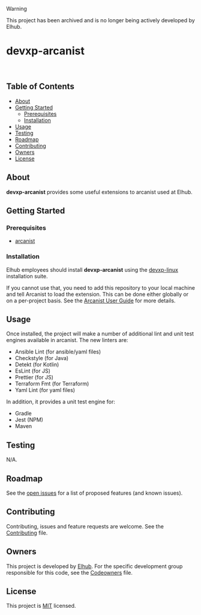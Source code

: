 > [!WARNING]  
> This project has been archived and is no longer being actively developed by Elhub.

# devxp-arcanist

[<img src="https://img.shields.io/badge/repo-github-blue" alt="">](https://github.com/elhub/devxp-arcanist)
[<img src="https://img.shields.io/badge/issues-jira-orange" alt="">](https://jira.elhub.cloud/issues/?jql=project%20%3D%20%22Team%20Dev%22%20AND%20component%20%3D%20devxp-arcanist%20AND%20status%20!%3D%20Done)
[<img src="https://teamcity.elhub.cloud/app/rest/builds/buildType:(id:DevXp_DevXpArcanist_PublishDocs)/statusIcon" alt="">](https://teamcity.elhub.cloud/project/DevXp_DevXpArcanist?mode=builds#all-projects)
[<img src="https://sonar.elhub.cloud/api/project_badges/measure?project=no.elhub.devxp%3Adevxp-arcanist&metric=alert_status" alt="">](https://sonar.elhub.cloud/dashboard?id=no.elhub.devxp%3Adevxp-arcanist)
[<img src="https://sonar.elhub.cloud/api/project_badges/measure?project=no.elhub.devxp%3Adevxp-arcanist&metric=ncloc" alt="">](https://sonar.elhub.cloud/dashboard?id=no.elhub.devxp%3Adevxp-arcanist)
[<img src="https://sonar.elhub.cloud/api/project_badges/measure?project=no.elhub.devxp%3Adevxp-arcanist&metric=bugs" alt="">](https://sonar.elhub.cloud/dashboard?id=no.elhub.devxp%3Adevxp-arcanist)
[<img src="https://sonar.elhub.cloud/api/project_badges/measure?project=no.elhub.devxp%3Adevxp-arcanist&metric=vulnerabilities" alt="">](https://sonar.elhub.cloud/dashboard?id=no.elhub.devxp%3Adevxp-arcanist)
[<img src="https://sonar.elhub.cloud/api/project_badges/measure?project=no.elhub.devxp%3Adevxp-arcanist&metric=coverage" alt="">](https://sonar.elhub.cloud/dashboard?id=no.elhub.devxp%3Adevxp-arcanist)


## Table of Contents

* [About](#about)
* [Getting Started](#getting-started)
  * [Prerequisites](#prerequisites)
  * [Installation](#installation)
* [Usage](#usage)
* [Testing](#testing)
* [Roadmap](#roadmap)
* [Contributing](#contributing)
* [Owners](#owners)
* [License](#license)


## About

**devxp-arcanist** provides some useful extensions to arcanist used at Elhub.

## Getting Started

### Prerequisites

* [arcanist](https://github.com/phacility/arcanist)

### Installation

Elhub employees should install **devxp-arcanist** using the [devxp-linux](https://github.com/elhub/devxp-linux)
installation suite.

If you cannot use that, you need to add this repository to your local machine and tell Arcanist to load the extension.
This can be done either globally or on a per-project basis. See the
[Arcanist User Guide](https://secure.phabricator.com/book/phabricator/article/arcanist/) for more details.

## Usage

Once installed, the project will make a number of additional lint and unit test engines available in arcanist. The
new linters are:

* Ansible Lint (for ansible/yaml files)
* Checkstyle (for Java)
* Detekt (for Kotlin)
* EsLint (for JS)
* Prettier (for JS)
* Terraform Fmt (for Terraform)
* Yaml Lint (for yaml files)

In addition, it provides a unit test engine for:

* Gradle
* Jest (NPM)
* Maven

## Testing

N/A.

## Roadmap

See the [open issues](https://jira.elhub.cloud/issues/?jql=project%20%3D%20TD%20AND%20component%20%3D%20devxp-arcanist%20AND%20resolution%20%3D%20Unresolved) for a list of proposed features (and known issues).

## Contributing

Contributing, issues and feature requests are welcome. See the
[Contributing](https://github.com/elhub/devxp-arcanist/blob/main/CONTRIBUTING.md) file.

## Owners

This project is developed by [Elhub](https://elhub.no). For the specific development group responsible for this
code, see the [Codeowners](https://github.com/elhub/devxp-arcanist/blob/main/CODEOWNERS) file.

## License

This project is [MIT](https://github.com/elhub/devxp-arcanist/blob/main/LICENSE.md) licensed.
